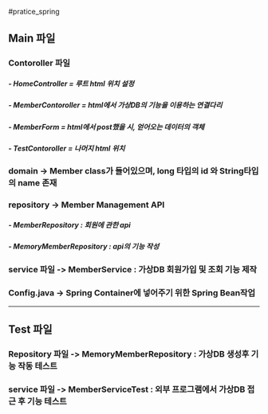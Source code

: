 #pratice_spring

## Main 파일
### Contoroller 파일
#####   - HomeController = 루트 html 위치 설정
#####   - MemberContoroller = html에서 가상DB의 기능을 이용하는 연결다리
#####   - MemberForm = html에서 post했을 시, 얻어오는 데이터의 객체
#####   - TestContoroller = 나머지 html 위치
### domain -> Member class가 들어있으며, long 타입의 id 와 String타입의 name 존재
### repository -> Member Management API
#####   - MemberRepository : 회원에 관한 api
#####   - MemoryMemberRepository : api의 기능 작성
### service 파일 -> MemberService : 가상DB 회원가입 및 조회 기능 제작
### Config.java -> Spring Container에 넣어주기 위한 Spring Bean작업 <java self>

------------------------------------------------------------------------------
## Test 파일
### Repository 파일 -> MemoryMemberRepository : 가상DB 생성후 기능 작동 테스트
### service 파일 -> MemberServiceTest : 외부 프로그램에서 가상DB 접근 후 기능 테스트